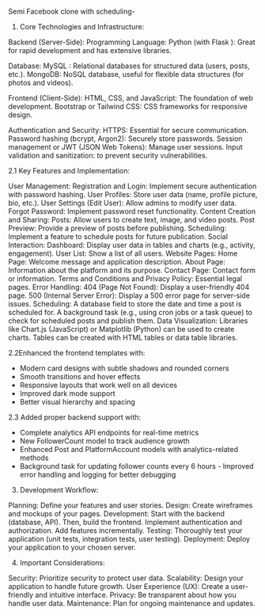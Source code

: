 Semi Facebook clone with scheduling-

1. Core Technologies and Infrastructure:

Backend (Server-Side):
Programming Language:
Python (with Flask ): Great for rapid development and has extensive libraries.

Database:
MySQL : Relational databases for structured data (users, posts, etc.).
MongoDB: NoSQL database, useful for flexible data structures (for photos and videos).

Frontend (Client-Side):
HTML, CSS, and JavaScript: The foundation of web development.
Bootstrap or Tailwind CSS: CSS frameworks for responsive design.

Authentication and Security:
HTTPS: Essential for secure communication.
Password hashing (bcrypt, Argon2): Securely store passwords.
Session management or JWT (JSON Web Tokens): Manage user sessions.
Input validation and sanitization: to prevent security vulnerabilities.

2.1 Key Features and Implementation:

User Management:
Registration and Login: Implement secure authentication with password hashing.
User Profiles: Store user data (name, profile picture, bio, etc.).
User Settings (Edit User): Allow admins to modify user data.
Forgot Password: Implement password reset functionality.
Content Creation and Sharing:
Posts: Allow users to create text, image, and video posts.
Post Preview: Provide a preview of posts before publishing.
Scheduling: Implement a feature to schedule posts for future publication.
Social Interaction:
Dashboard: Display user data in tables and charts (e.g., activity, engagement).
User List: Show a list of all users.
Website Pages:
Home Page: Welcome message and application description.
About Page: Information about the platform and its purpose.
Contact Page: Contact form or information.
Terms and Conditions and Privacy Policy: Essential legal pages.
Error Handling:
404 (Page Not Found): Display a user-friendly 404 page.
500 (Internal Server Error): Display a 500 error page for server-side issues.
Scheduling:
A database field to store the date and time a post is scheduled for.
A background task (e.g., using cron jobs or a task queue) to check for scheduled posts and publish them.
Data Visualization:
Libraries like Chart.js (JavaScript) or Matplotlib (Python) can be used to create charts.
Tables can be created with HTML tables or data table libraries.

2.2Enhanced the frontend templates with:
   - Modern card designs with subtle shadows and rounded corners
   - Smooth transitions and hover effects
   - Responsive layouts that work well on all devices
   - Improved dark mode support
   - Better visual hierarchy and spacing

2.3 Added proper backend support with:
   - Complete analytics API endpoints for real-time metrics
   - New FollowerCount model to track audience growth
   - Enhanced Post and PlatformAccount models with analytics-related methods
   - Background task for updating follower counts every 6 hours
    - Improved error handling and logging for better debugging

3. Development Workflow:

Planning: Define your features and user stories.
Design: Create wireframes and mockups of your pages.
Development:
Start with the backend (database, API).
Then, build the frontend.
Implement authentication and authorization.
Add features incrementally.
Testing: Thoroughly test your application (unit tests, integration tests, user testing).
Deployment: Deploy your application to your chosen server.

4. Important Considerations:

Security: Prioritize security to protect user data.
Scalability: Design your application to handle future growth.
User Experience (UX): Create a user-friendly and intuitive interface.
Privacy: Be transparent about how you handle user data.
Maintenance: Plan for ongoing maintenance and updates.

